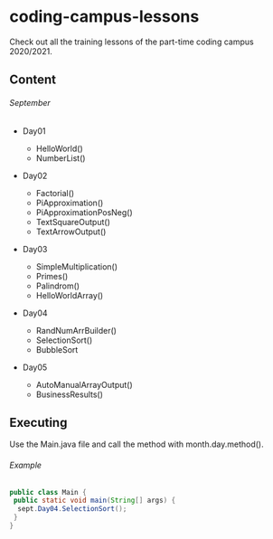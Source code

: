 # coding-campus-lessons
Check out all the training lessons of the part-time coding campus 2020/2021.

## Content

###### September
* Day01
  * HelloWorld()
  * NumberList()

* Day02
  * Factorial()
  * PiApproximation()
  * PiApproximationPosNeg()
  * TextSquareOutput()
  * TextArrowOutput()

* Day03
  * SimpleMultiplication()
  * Primes()
  * Palindrom()
  * HelloWorldArray()

* Day04
  * RandNumArrBuilder()
  * SelectionSort()
  * BubbleSort

* Day05
  * AutoManualArrayOutput()
  * BusinessResults()

## Executing
Use the Main.java file and call the method with month.day.method().

###### Example
```java
public class Main {
 public static void main(String[] args) {
  sept.Day04.SelectionSort();
 }
}
```
